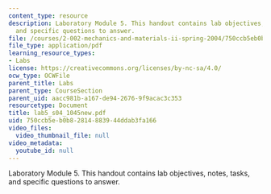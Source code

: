 ```yaml
---
content_type: resource
description: Laboratory Module 5. This handout contains lab objectives, notes, tasks,
  and specific questions to answer.
file: /courses/2-002-mechanics-and-materials-ii-spring-2004/750ccb5eb0b82814883944ddab3fa166_lab5_s04_1045new.pdf
file_type: application/pdf
learning_resource_types:
- Labs
license: https://creativecommons.org/licenses/by-nc-sa/4.0/
ocw_type: OCWFile
parent_title: Labs
parent_type: CourseSection
parent_uid: aacc981b-a167-de94-2676-9f9acac3c353
resourcetype: Document
title: lab5_s04_1045new.pdf
uid: 750ccb5e-b0b8-2814-8839-44ddab3fa166
video_files:
  video_thumbnail_file: null
video_metadata:
  youtube_id: null
---
```

Laboratory Module 5. This handout contains lab objectives, notes, tasks, and specific questions to answer.